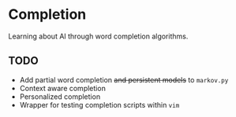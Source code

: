 # Completion

Learning about AI through word completion algorithms.

## TODO

- Add partial word completion ~~and persistent models~~ to `markov.py`
- Context aware completion
- Personalized completion
- Wrapper for testing completion scripts within `vim`
